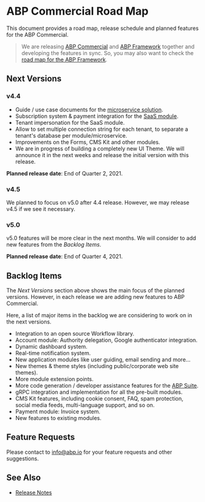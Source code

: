 # ABP Commercial Road Map

This document provides a road map, release schedule and planned features for the ABP Commercial.

> We are releasing [ABP Commercial](https://commercial.abp.io/) and [ABP Framework](https://abp.io/) together and developing the features in sync. So, you may also want to check the [road map for the ABP Framework](https://docs.abp.io/en/abp/latest/Road-Map).

## Next Versions

### v4.4

* Guide / use case documents for the [microservice solution](startup-templates/microservice/index.md).
* Subscription system & payment integration for the [SaaS module](modules/saas.md).
* Tenant impersonation for the SaaS module.
* Allow to set multiple connection string for each tenant, to separate a tenant's database per module/microservice.
* Improvements on the Forms, CMS Kit and other modules.
* We are in progress of building a completely new UI Theme. We will announce it in the next weeks and release the initial version with this release.

**Planned release date**: End of Quarter 2, 2021.

### v4.5

We planned to focus on v5.0 after 4.4 release. However, we may release v4.5 if we see it necessary.

### v5.0

v5.0 features will be more clear in the next months. We will consider to add new features from the *Backlog Items*.

**Planned release date**: End of Quarter 4, 2021.

## Backlog Items

The *Next Versions* section above shows the main focus of the planned versions. However, in each release we are adding new features to ABP Commercial.

Here, a list of major items in the backlog we are considering to work on in the next versions.

* Integration to an open source Workflow library.
* Account module: Authority delegation, Google authenticator integration.
* Dynamic dashboard system.
* Real-time notification system.
* New application modules like user guiding, email sending and more...
* New themes & theme styles (including public/corporate web site themes).
* More module extension points.
* More code generation / developer assistance features for the [ABP Suite](https://commercial.abp.io/tools/suite).
* gRPC integration and implementation for all the pre-built modules.
* CMS Kit features, including cookie consent, FAQ, spam protection, social media feeds, multi-language support, and so on.
* Payment module: Invoice system.
* New features to existing modules.

## Feature Requests

Please contact to info@abp.io for your feature requests and other suggestions.

## See Also

* [Release Notes](release-notes.md)
